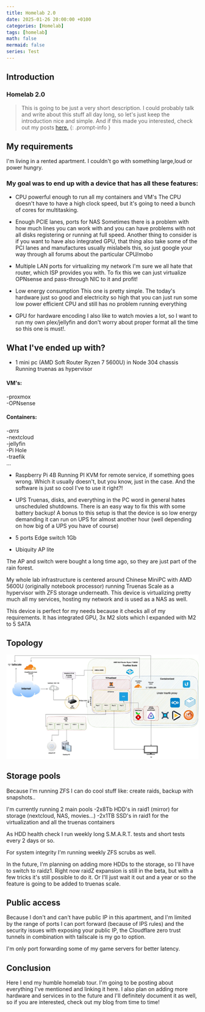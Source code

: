 ```yaml
---
title: Homelab 2.0
date: 2025-01-26 20:00:00 +0100
categories: [Homelab]
tags: [homelab]
math: false
mermaid: false
series: Test
---
```



## Introduction
### Homelab 2.0
> This is going to be just a very short description. I could probably talk and write about this stuff all day long, so let's just keep the introduction nice and simple. And if this made you interested, check out my posts [here.](https://blog.thetechcorner.sk/)
{: .prompt-info }


## My requirements
I'm living in a rented apartment. I couldn't go with something large,loud or power hungry.


### My goal was to end up with a device that has all these features:
* CPU powerful enough to run all my containers and VM's
The CPU doesn't have to have a high clock speed, but it's going to need a bunch of cores for multitasking.

* Enough PCIE lanes, ports for NAS
Sometimes there is a problem with how much lines you can work with and you can have problems with not all disks registering or running at full speed.
Another thing to consider is if you want to have also integrated GPU, that thing also take some of the PCI lanes and manufactures usually mislabels this, so just google your way through all forums about the particular CPU/mobo

* Multiple LAN ports for virtualizing my network
I'm sure we all hate that router, which ISP provides you with. To fix this we can just virtualize OPNsense and pass-through NIC to it and profit!

* Low energy consumption
This one is pretty simple. The today's hardware just so good and electricity so high that you can just run some low power efficient CPU and still has no problem running everything

* GPU for hardware encoding
I also like to watch movies a lot, so I want to run my own plex/jellyfin and don't worry about proper format all the time so this one is must!.



## What I've ended up with?

* 1 mini pc (AMD Soft Router Ryzen 7 5600U) in Node 304 chassis
Running truenas as hypervisor
#### VM's:
-proxmox\
-OPNsense
#### Containers:
-*arrs*\
-nextcloud\
-jellyfin\
-Pi Hole\
-traefik\
...

* Raspberry Pi 4B
Running PI KVM for remote service, if something goes wrong. Which it usually doesn't, but you know, just in the case. And the software is just so cool I've to use it right?!

* UPS
Truenas, disks, and everything in the PC word in general hates unscheduled shutdowns. There is an easy way to fix this with some battery backup!
A bonus to this setup is that the device is so low energy demanding it can run on UPS for almost another hour (well depending on how big of a UPS you have of course)

* 5 ports Edge switch 1Gb
* Ubiquity AP lite

The AP and switch were bought a long time ago, so they are just part of the rain forest.



My whole lab infrastructure is centered around Chinese MiniPC with AMD 5600U (originally notebook processor) running Truenas Scale as a hypervisor with ZFS storage underneath.
This device is virtualizing pretty much all my services, hosting my network and is used as a NAS as well.


This device is perfect for my needs because it checks all of my requirements. It has integrated GPU, 3x M2 slots which I expanded with M2 to 5 SATA


## Topology

![img-description](/assets/img/topology2.jpg)



## Storage pools
Because I'm running ZFS I can do cool stuff like: create raids, backup with snapshots..

I'm currently running 2 main pools
-2x8Tb HDD's in raid1 (mirror) for storage (nextcloud, NAS, movies...)
-2x1TB SSD's in raid1 for the virtualization and all the truenas containers

As HDD health check I run weekly long S.M.A.R.T. tests and short tests every 2 days or so. 

For system integrity I'm running weekly ZFS scrubs as well.


In the future, I'm planning on adding more HDDs to the storage, so I'll have to switch to raidz1. Right now raidZ expansion is still in the beta, but with a few tricks it's still possible to do it. Or I'll just wait it out and a year or so the feature is going to be added to truenas scale.




## Public access
Because I don't and can't have public IP in this apartment, and I'm limited by the range of ports I can port forward (because of IPS rules) and the security issues with exposing your public IP, the Cloudflare zero trust tunnels in combination with tailscale is my go to option.

I'm only port forwarding some of my game servers for better latency.


## Conclusion
Here I end my humble homelab tour. I'm going to be posting about everything I've mentioned and linking it here. I also plan on adding more hardware and services in to the future and I'll definitely document it as well, so if you are interested, check out my blog from time to time!
